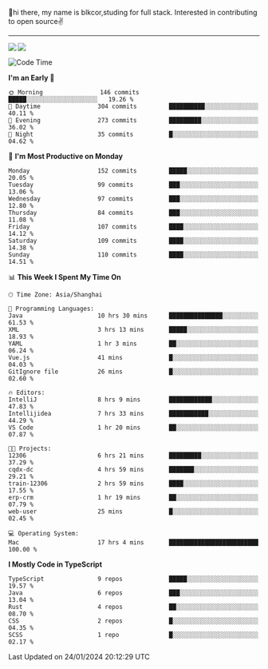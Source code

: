👋hi there, my name is blkcor,studing for full stack.
Interested in contributing to open source✌️

<hr/>

![](https://github-readme-stats.vercel.app/api?username=blkcor)
<a href="https://github.com/blkcor/github-readme-stats">
    <img align="left" src="https://github-readme-stats.vercel.app/api/top-langs/?username=blkcor&hide=jupyter%20notebook,shaderlab,tex,c%23&langs_count=9" />
</a>


<!--START_SECTION:waka-->
![Code Time](http://img.shields.io/badge/Code%20Time-856%20hrs%2033%20mins-blue)

**I'm an Early 🐤** 

```text
🌞 Morning                146 commits         █████░░░░░░░░░░░░░░░░░░░░   19.26 % 
🌆 Daytime                304 commits         ██████████░░░░░░░░░░░░░░░   40.11 % 
🌃 Evening                273 commits         █████████░░░░░░░░░░░░░░░░   36.02 % 
🌙 Night                  35 commits          █░░░░░░░░░░░░░░░░░░░░░░░░   04.62 % 
```
📅 **I'm Most Productive on Monday** 

```text
Monday                   152 commits         █████░░░░░░░░░░░░░░░░░░░░   20.05 % 
Tuesday                  99 commits          ███░░░░░░░░░░░░░░░░░░░░░░   13.06 % 
Wednesday                97 commits          ███░░░░░░░░░░░░░░░░░░░░░░   12.80 % 
Thursday                 84 commits          ███░░░░░░░░░░░░░░░░░░░░░░   11.08 % 
Friday                   107 commits         ████░░░░░░░░░░░░░░░░░░░░░   14.12 % 
Saturday                 109 commits         ████░░░░░░░░░░░░░░░░░░░░░   14.38 % 
Sunday                   110 commits         ████░░░░░░░░░░░░░░░░░░░░░   14.51 % 
```


📊 **This Week I Spent My Time On** 

```text
🕑︎ Time Zone: Asia/Shanghai

💬 Programming Languages: 
Java                     10 hrs 30 mins      ███████████████░░░░░░░░░░   61.53 % 
XML                      3 hrs 13 mins       █████░░░░░░░░░░░░░░░░░░░░   18.93 % 
YAML                     1 hr 3 mins         ██░░░░░░░░░░░░░░░░░░░░░░░   06.24 % 
Vue.js                   41 mins             █░░░░░░░░░░░░░░░░░░░░░░░░   04.03 % 
GitIgnore file           26 mins             █░░░░░░░░░░░░░░░░░░░░░░░░   02.60 % 

🔥 Editors: 
IntelliJ                 8 hrs 9 mins        ████████████░░░░░░░░░░░░░   47.83 % 
Intellijidea             7 hrs 33 mins       ███████████░░░░░░░░░░░░░░   44.29 % 
VS Code                  1 hr 20 mins        ██░░░░░░░░░░░░░░░░░░░░░░░   07.87 % 

🐱‍💻 Projects: 
12306                    6 hrs 21 mins       █████████░░░░░░░░░░░░░░░░   37.29 % 
cqdx-dc                  4 hrs 59 mins       ███████░░░░░░░░░░░░░░░░░░   29.21 % 
train-12306              2 hrs 59 mins       ████░░░░░░░░░░░░░░░░░░░░░   17.55 % 
erp-crm                  1 hr 19 mins        ██░░░░░░░░░░░░░░░░░░░░░░░   07.79 % 
web-user                 25 mins             █░░░░░░░░░░░░░░░░░░░░░░░░   02.45 % 

💻 Operating System: 
Mac                      17 hrs 4 mins       █████████████████████████   100.00 % 
```

**I Mostly Code in TypeScript** 

```text
TypeScript               9 repos             █████░░░░░░░░░░░░░░░░░░░░   19.57 % 
Java                     6 repos             ███░░░░░░░░░░░░░░░░░░░░░░   13.04 % 
Rust                     4 repos             ██░░░░░░░░░░░░░░░░░░░░░░░   08.70 % 
CSS                      2 repos             █░░░░░░░░░░░░░░░░░░░░░░░░   04.35 % 
SCSS                     1 repo              █░░░░░░░░░░░░░░░░░░░░░░░░   02.17 % 
```




 Last Updated on 24/01/2024 20:12:29 UTC
<!--END_SECTION:waka-->


